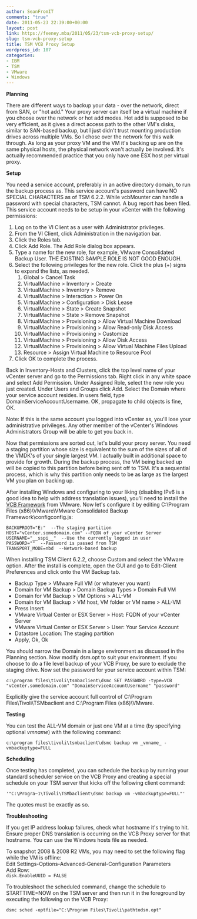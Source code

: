 ```yaml
---
author: SeanFromIT
comments: "true"
date: 2011-05-23 22:39:00+00:00
layout: post
link: https://feeney.mba/2011/05/23/tsm-vcb-proxy-setup/
slug: tsm-vcb-proxy-setup
title: TSM VCB Proxy Setup
wordpress_id: 107
categories:
- IBM
- TSM
- VMware
- Windows
---
```


**Planning**  
  
There are different ways to backup your data - over the network, direct from SAN, or "hot add." Your proxy server can itself be a virtual machine if you choose over the network or hot add modes. Hot add is supposed to be very efficient, as it gives a direct access path to the other VM's disks, similar to SAN-based backup, but I just didn't trust mounting production drives across multiple VMs. So I chose over the network for this walk through. As long as your proxy VM and the VM it's backing up are on the same physical hosts, the physical network won't actually be involved. It's actually recommended practice that you only have one ESX host per virtual proxy.  
  
**Setup**  
  
You need a service account, preferably in an active directory domain, to run the backup process as. This service account's password can have NO SPECIAL CHARACTERS as of TSM 6.2.2. While vcbMounter can handle a password with special characters, TSM cannot. A bug report has been filed. This service account needs to be setup in your vCenter with the following permissions:  


1. Log on to the VI Client as a user with Administrator privileges.
2. From the VI Client, click Administration in the navigation bar.
3. Click the Roles tab.
4. Click Add Role. The Add Role dialog box appears.
5. Type a name for the new role, for example, VMware Consolidated Backup User. THE EXISTING SAMPLE ROLE IS NOT GOOD ENOUGH.
6. Select the following privileges for the new role. Click the plus (+) signs to expand the lists, as needed.
    1. Global > Cancel Task
    2. VirtualMachine > Inventory > Create
    3. VirtualMachine > Inventory > Remove
    4. VirtualMachine > Interaction > Power On
    5. VirtualMachine > Configuration > Disk Lease
    6. VirtualMachine > State > Create Snapshot
    7. VirtualMachine > State > Remove Snapshot
    8. VirtualMachine > Provisioning > Allow Virtual Machine Download
    9. VirtualMachine > Provisioning > Allow Read‐only Disk Access
    10. VirtualMachine > Provisioning > Customize
    11. VirtualMachine > Provisioning > Allow Disk Access
    12. VirtualMachine > Provisioning > Allow Virtual Machine Files Upload
    13. Resource > Assign Virtual Machine to Resource Pool
7. Click OK to complete the process.

Back in Inventory-Hosts and Clusters, click the top level name of your vCenter server and go to the Permissions tab. Right click in any white space and select Add Permission. Under Assigned Role, select the new role you just created. Under Users and Groups click Add. Select the Domain where your service account resides. In users field, type DomainServiceAccountUsername. OK, propagate to child objects is fine, OK.  
  
Note: If this is the same account you logged into vCenter as, you'll lose your administrative privileges. Any other member of the vCenter's Windows Administrators Group will be able to get you back in.  
  
Now that permissions are sorted out, let's build your proxy server. You need a staging partition whose size is equivalent to the sum of the sizes of all of the VMDK's of your single largest VM. I actually built in additional space to provide for growth. During the backup process, the VM being backed up will be copied to this partition before being sent off to TSM. It's a sequential process, which is why this partition only needs to be as large as the largest VM you plan on backing up.  
  
After installing Windows and configuring to your liking (disabling IPv6 is a good idea to help with address translation issues), you'll need to install the [VCB Framework](http://www.vmware.com/download/download.do?downloadGroup=VCB15U2) from VMware. Now let's configure it by editing C:\Program Files (x86)\VMware\VMware Consolidated Backup Framework\configconfig.js:  

```
BACKUPROOT="E:"  --The staging partition  
HOST="vCenter.somedomain.com" --FQDN of your vCenter Server  
USERNAME="__sspi__"  --Use the currently logged in user  
PASSWORD=""  --Password is passed from TSM  
TRANSPORT_MODE=nbd  --Network-based backup  
```

When installing TSM Client 6.2.2, choose Custom and select the VMware option. After the install is complete, open the GUI and go to Edit-Client Preferences and click onto the VM Backup tab.  
  
  * Backup Type > VMware Full VM (or whatever you want)
  * Domain for VM Backup > Domain Backup Types > Domain Full VM
  * Domain for VM Backup > VM Options > ALL-VM
  * Domain for VM Backup > VM host, VM folder or VM name > ALL-VM
  * Press Insert
  * VMware Virtual Center or ESX Server > Host: FQDN of your vCenter Server
  * VMware Virtual Center or ESX Server > User: Your Service Account
  * Datastore Location: The staging partition
  * Apply, Ok, Ok

You should narrow the Domain in a large environment as discussed in the Planning section. Now modify dsm.opt to suit your environment. If you choose to do a file level backup of your VCB Proxy, be sure to exclude the staging drive. Now set the password for your service account within TSM:

`c:\program files\tivoli\tsmbaclient\dsmc SET PASSWORD -type=VCB "vCenter.somedomain.com" "DomainServiceAccountUsername" "password"`

Explicitly give the service account full control of C:\Program Files\Tivoli\TSMbaclient and C:\Program Files (x86)\VMware.  
  
**Testing**  
  
You can test the ALL-VM domain or just one VM at a time (by specifying optional _vmname_) with the following command:  


`c:\program files\tivoli\tsmbaclient\dsmc backup vm _vmname_ -vmbackuptype=FULL`

**Scheduling**  
  
Once testing has completed, you can schedule the backup by running your standard scheduler service on the VCB Proxy and creating a special schedule on your TSM server that kicks off the following client command:  


`'"C:\Progra~1\Tivoli\TSMbaclient\dsmc backup vm -vmbackuptype=FULL"'`

The quotes must be exactly as so.  
  
**Troubleshooting**  
  
If you get IP address lookup failures, check what hostname it's trying to hit. Ensure proper DNS translation is occurring on the VCB Proxy server for that hostname. You can use the Windows hosts file as needed.  
  
To snapshot 2008 & 2008 R2 VMs, you may need to set the following flag while the VM is offline:  
Edit Settings-Options-Advanced-General-Configuration Parameters  
Add Row:  
`disk.EnableUUID = FALSE`
  
To troubleshoot the scheduled command, change the schedule to STARTTIME=NOW on the TSM server and then run it in the foreground by executing the following on the VCB Proxy:  


`dsmc sched -optfile="C:\Program Files\Tivoli\pathtodsm.opt"`

  

